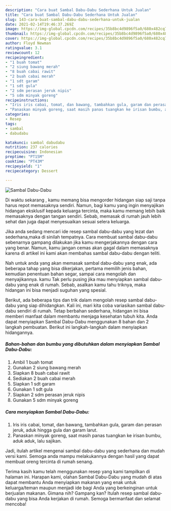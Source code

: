 ```yaml
---
description: "Cara buat Sambal Dabu-Dabu Sederhana Untuk Jualan"
title: "Cara buat Sambal Dabu-Dabu Sederhana Untuk Jualan"
slug: 143-cara-buat-sambal-dabu-dabu-sederhana-untuk-jualan
date: 2021-02-14T19:46:37.269Z
image: https://img-global.cpcdn.com/recipes/35b8bc4d9896f5a0/680x482cq70/sambal-dabu-dabu-foto-resep-utama.jpg
thumbnail: https://img-global.cpcdn.com/recipes/35b8bc4d9896f5a0/680x482cq70/sambal-dabu-dabu-foto-resep-utama.jpg
cover: https://img-global.cpcdn.com/recipes/35b8bc4d9896f5a0/680x482cq70/sambal-dabu-dabu-foto-resep-utama.jpg
author: Floyd Newman
ratingvalue: 3.1
reviewcount: 12
recipeingredient:
- "1 buah tomat"
- "2 siung bawang merah"
- "8 buah cabai rawit"
- "2 buah cabai merah"
- "1 sdt garam"
- "1 sdt gula"
- "2 sdm perasan jeruk nipis"
- "5 sdm minyak goreng"
recipeinstructions:
- "Iris iris cabai, tomat, dan bawang, tambahkan gula, garam dan perasan jeruk, aduk hingga gula dan garam larut."
- "Panaskan minyak goreng, saat masih panas tuangkan ke irisan bumbu, aduk aduk, lalu sajikan."
categories:
- Resep
tags:
- sambal
- dabudabu

katakunci: sambal dabudabu 
nutrition: 237 calories
recipecuisine: Indonesian
preptime: "PT15M"
cooktime: "PT43M"
recipeyield: "1"
recipecategory: Dessert

---
```



![Sambal Dabu-Dabu](https://img-global.cpcdn.com/recipes/35b8bc4d9896f5a0/680x482cq70/sambal-dabu-dabu-foto-resep-utama.jpg)

Di waktu  sekarang , kamu memang bisa mengorder hidangan siap saji tanpa harus repot memasaknya sendiri. Namun, bagi kamu yang ingin menyajikan hidangan eksklusif kepada keluarga tercinta, maka kamu memang lebih baik memasaknya dengan tangan sendiri. Sebab, memasak di rumah jauh lebih sehat dan juga dapat menyesuaikan sesuai selera keluarga.

Jika anda sedang mencari ide resep sambal dabu-dabu yang lezat dan sederhana,maka di sinilah tempatnya. Cara membuat sambal dabu-dabu  sebenarnya gampang dilakukan jika kamu mengerjakannya dengan cara yang benar. Namun, kamu jangan cemas akan gagal dalam memasaknya 
karena di artikel ini kami akan membahas sambal dabu-dabu dengan teliti.  



Nah untuk anda yang akan memasak sambal dabu-dabu yang enak, ada beberapa tahap yang bisa dikerjakan, pertama memilih jenis bahan, kemudian penentuan bahan segar, sampai cara mengolah dan menyajikannya. kamu Tak perlu pusing jika mau menyiapkan sambal dabu-dabu yang enak di rumah. Sebab, asalkan kamu  tahu triknya, maka hidangan ini bisa menjadi suguhan yang spesial.

Berikut, ada beberapa tips dan trik dalam mengolah resep sambal dabu-dabu yang siap dihidangkan. Kali ini, mari kita coba variasikan sambal dabu-dabu sendiri di rumah. Tetap berbahan sederhana, hidangan ini bisa memberi manfaat dalam membantu menjaga kesehatan tubuh kita. Anda dapat menyiapkan Sambal Dabu-Dabu menggunakan 8 bahan dan 2 langkah pembuatan. Berikut ini langkah-langkah dalam menyiapkan hidangannya.

<!--inarticleads1-->

##### Bahan-bahan dan bumbu yang dibutuhkan dalam menyiapkan Sambal Dabu-Dabu:

1. Ambil 1 buah tomat
1. Gunakan 2 siung bawang merah
1. Siapkan 8 buah cabai rawit
1. Sediakan 2 buah cabai merah
1. Siapkan 1 sdt garam
1. Gunakan 1 sdt gula
1. Siapkan 2 sdm perasan jeruk nipis
1. Gunakan 5 sdm minyak goreng




<!--inarticleads2-->

##### Cara menyiapkan Sambal Dabu-Dabu:

1. Iris iris cabai, tomat, dan bawang, tambahkan gula, garam dan perasan jeruk, aduk hingga gula dan garam larut.
1. Panaskan minyak goreng, saat masih panas tuangkan ke irisan bumbu, aduk aduk, lalu sajikan.




Jadi, itulah artikel mengenai  sambal dabu-dabu  yang sederhana dan mudah versi kami. Semoga anda mampu melakukannya dengan hasil yang dapat membuat oreng tercinta di rumah senang. 

Terima kasih kamu telah menggunakan resep yang kami tampilkan di halaman ini. Harapan kami, olahan  Sambal Dabu-Dabu yang mudah di atas dapat membantu Anda menyiapkan makanan yang enak untuk keluarga/teman maupun menjadi ide bagi Anda yang berkeinginan untuk berjualan makanan. Gimana nih? Gampang kan? Itulah resep sambal dabu-dabu yang bisa Anda kerjakan di rumah. Semoga bermanfaat dan selamat mencoba!

